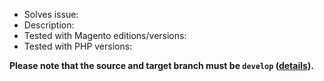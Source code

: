 - Solves issue: 
- Description: 
- Tested with Magento editions/versions: 
- Tested with PHP versions: 

**Please note that the source and target branch must be `develop` ([details](https://github.com/FACT-Finder-Web-Components/magento2-module/blob/HEAD/.github/CONTRIBUTING.md)).**
